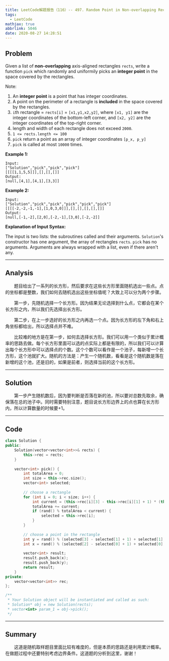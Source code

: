 ```yaml
---
title: LeetCode解题报告（116）-- 497. Random Point in Non-overlapping Rectangles
tags:
  - LeetCode
mathjax: true
abbrlink: 5046
date: 2020-08-27 14:28:51
---
```


## Problem

Given a list of **non-overlapping** axis-aligned rectangles `rects`, write a function `pick` which randomly and uniformily picks an **integer point** in the space covered by the rectangles.

Note:

1. An **integer point** is a point that has integer coordinates. 
2. A point on the perimeter of a rectangle is **included** in the space covered by the rectangles. 
3. `i`th rectangle = `rects[i]` = `[x1,y1,x2,y2]`, where `[x1, y1]` are the integer coordinates of the bottom-left corner, and `[x2, y2]` are the integer coordinates of the top-right corner.
4. length and width of each rectangle does not exceed `2000`.
5. `1 <= rects.length <= 100`
6. `pick` return a point as an array of integer coordinates `[p_x, p_y]`
7. `pick` is called at most `10000` times.

<!-- more -->

**Example 1:**

```
Input: 
["Solution","pick","pick","pick"]
[[[[1,1,5,5]]],[],[],[]]
Output: 
[null,[4,1],[4,1],[3,3]]
```

**Example 2:**

```
Input: 
["Solution","pick","pick","pick","pick","pick"]
[[[[-2,-2,-1,-1],[1,0,3,0]]],[],[],[],[],[]]
Output: 
[null,[-1,-2],[2,0],[-2,-1],[3,0],[-2,-2]]
```

**Explanation of Input Syntax:**

The input is two lists: the subroutines called and their arguments. `Solution`'s constructor has one argument, the array of rectangles `rects`. `pick` has no arguments. Arguments are always wrapped with a list, even if there aren't any.

------

## Analysis

&emsp;&emsp;题目给出了一系列的长方形，然后要求在这些长方形里面随机选出一些点。点的坐标都是整数，我们如何去随机选出这些坐标值呢？大致上可以分为两个步骤。

&emsp;&emsp;第一步，先随机选择一个长方形。因为结果无论选择到什么点，它都会在某个长方形之内，所以我们先选择出长方形。

&emsp;&emsp;第二步，在上一步选好的长方形之内再选一个点。因为长方形的左下角和右上角坐标都给出，所以选择点并不难。

&emsp;&emsp;比较难的地方是在第一步，如何去选择长方形。我们可以用一个类似于累计概率的思路去做。每个长方形里面可以选的点实际上都是有限的，所以我们可以计算出每个长方形中可以选择点的个数。这个个数可以看作是一个池子，每新增一个长方形，这个池就扩大。随机的方法是：产生一个随机数，看看是这个随机数是落在新增的这个池，还是旧的，如果是前者，则选择当前的这个长方形。

------

## Solution

&emsp;&emsp;第一步产生随机数后，因为要判断是否落在新的池，所以要对总数先取余，确保落在总的池子中。同时需要特别注意，题目说长方形边界上的点也算在长方形内，所以计算数量的时候要+1。

------

## Code

```c++
class Solution {
public:
    Solution(vector<vector<int>>& rects) {
        this->rec = rects;
    }
    
    vector<int> pick() {
        int totalArea = 0;
        int size = this->rec.size();
        vector<int> selected;
        
        // choose a rectangle
        for (int i = 0; i < size; i++) {
            int current = (this->rec[i][3] - this->rec[i][1] + 1) * (this->rec[i][2] - this->rec[i][0] + 1);
            totalArea += current;
            if (rand() % totalArea < current) {
                selected = this->rec[i];
            }
        }
        
        // choose a point in the rectangle
        int y = rand() % (selected[3] - selected[1] + 1) + selected[1];
        int x = rand() % (selected[2] - selected[0] + 1) + selected[0];
        
        vector<int> result;
        result.push_back(x);
        result.push_back(y);
        return result;
    }
private:
    vector<vector<int>> rec;
};

/**
 * Your Solution object will be instantiated and called as such:
 * Solution* obj = new Solution(rects);
 * vector<int> param_1 = obj->pick();
 */
```

------

## Summary

&emsp;&emsp;这道是随机取样题目里面比较有难度的，但是本质的思路还是利用累计概率。在做题过程中还要特别考虑边界条件。这道题的分析到这里，谢谢！
